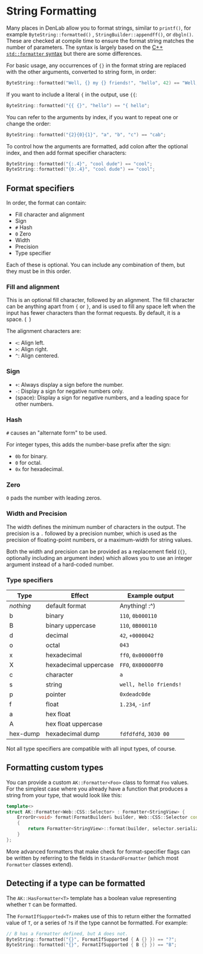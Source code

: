 # String Formatting

Many places in DenLab allow you to format strings, similar to `printf()`, for example `ByteString::formatted()`
, `StringBuilder::appendff()`, or `dbgln()`. These are checked at compile time to ensure the format string matches the
number of parameters. The syntax is largely based on
the [C++ `std::formatter` syntax](https://en.cppreference.com/w/cpp/utility/format/formatter#Standard_format_specification)
but there are some differences.

For basic usage, any occurrences of `{}` in the format string are replaced with the other arguments, converted to string
form, in order:

```c++
ByteString::formatted("Well, {} my {} friends!", "hello", 42) == "Well, hello my 42 friends!";
```

If you want to include a literal `{` in the output, use `{{`:

```c++
ByteString::formatted("{{ {}", "hello") == "{ hello";
```

You can refer to the arguments by index, if you want to repeat one or change the order:

```c++
ByteString::formatted("{2}{0}{1}", "a", "b", "c") == "cab";
```

To control how the arguments are formatted, add colon after the optional index, and then add format specifier
characters:

```c++
ByteString::formatted("{:.4}", "cool dude") == "cool";
ByteString::formatted("{0:.4}", "cool dude") == "cool";
```

## Format specifiers

In order, the format can contain:

-   Fill character and alignment
-   Sign
-   `#` Hash
-   `0` Zero
-   Width
-   Precision
-   Type specifier

Each of these is optional. You can include any combination of them, but they must be in this order.

### Fill and alignment

This is an optional fill character, followed by an alignment. The fill character can be anything apart from `{` or `}`,
and is used to fill any space left when the input has fewer characters than the format requests. By default, it is a
space. (` `)

The alignment characters are:

-   `<`: Align left.
-   `>`: Align right.
-   `^`: Align centered.

### Sign

-   `+`: Always display a sign before the number.
-   `-`: Display a sign for negative numbers only.
-   (space): Display a sign for negative numbers, and a leading space for other numbers.

### Hash

`#` causes an "alternate form" to be used.

For integer types, this adds the number-base prefix after the sign:

-   `0b` for binary.
-   `0` for octal.
-   `0x` for hexadecimal.

### Zero

`0` pads the number with leading zeros.

### Width and Precision

The width defines the minimum number of characters in the output. The precision is a `.` followed by a precision number,
which is used as the precision of floating-point numbers, or a maximum-width for string values.

Both the width and precision can be provided as a replacement field (`{}`, optionally including an argument index) which
allows you to use an integer argument instead of a hard-coded number.

### Type specifiers

| Type      | Effect                | Example output         |
| --------- | --------------------- | ---------------------- |
| _nothing_ | default format        | Anything! :^)          |
| b         | binary                | `110`, `0b000110`      |
| B         | binary uppercase      | `110`, `0B000110`      |
| d         | decimal               | `42`, `+0000042`       |
| o         | octal                 | `043`                  |
| x         | hexadecimal           | `ff0`, `0x00000ff0`    |
| X         | hexadecimal uppercase | `FF0`, `0X00000FF0`    |
| c         | character             | `a`                    |
| s         | string                | `well, hello friends!` |
| p         | pointer               | `0xdeadc0de`           |
| f         | float                 | `1.234`, `-inf`        |
| a         | hex float             |                        |
| A         | hex float uppercase   |                        |
| hex-dump  | hexadecimal dump      | `fdfdfdfd`, `3030 00`  |

Not all type specifiers are compatible with all input types, of course.

## Formatting custom types

You can provide a custom `AK::Formatter<Foo>` class to format `Foo` values. For the simplest case where you already have
a function that produces a string from your type, that would look like this:

```c++
template<>
struct AK::Formatter<Web::CSS::Selector> : Formatter<StringView> {
    ErrorOr<void> format(FormatBuilder& builder, Web::CSS::Selector const& selector)
    {
        return Formatter<StringView>::format(builder, selector.serialize());
    }
};
```

More advanced formatters that make check for format-specifier flags can be written by referring to the fields
in `StandardFormatter` (which most `Formatter` classes extend).

## Detecting if a type can be formatted

The `AK::HasFormatter<T>` template has a boolean value representing whether `T` can be formatted.

The `FormatIfSupported<T>` makes use of this to return either the formatted value of `T`, or a series of `?`s if the
type cannot be formatted. For example:

```c++
// B has a Formatter defined, but A does not.
ByteString::formatted("{}", FormatIfSupported { A {} }) == "?";
ByteString::formatted("{}", FormatIfSupported { B {} }) == "B";
```
